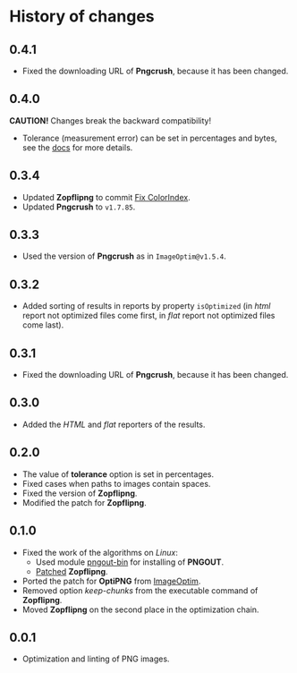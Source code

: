 History of changes
==================

0.4.1
-----

* Fixed the downloading URL of **Pngcrush**, because it has been changed.

0.4.0
-----

**CAUTION!** Changes break the backward compatibility!

* Tolerance (measurement error) can be set in percentages and bytes, see the [docs](https://github.com/bem/image-optim#imageoptimlint) for more details.

0.3.4
-----

* Updated **Zopflipng** to commit [Fix ColorIndex](https://github.com/pornel/zopfli/tree/0726c038cd3cdc788f3e8dfd33664bb999baaa59).
* Updated **Pngcrush** to `v1.7.85`.

0.3.3
-----

* Used the version of **Pngcrush** as in `ImageOptim@v1.5.4`.

0.3.2
-----

* Added sorting of results in reports by property `isOptimized` (in _html_ report not optimized files come first, in _flat_ report not optimized files come last).

0.3.1
-----

* Fixed the downloading URL of **Pngcrush**, because it has been changed.

0.3.0
-----

* Added the _HTML_ and _flat_ reporters of the results.

0.2.0
-----

* The value of **tolerance** option is set in percentages.
* Fixed cases when paths to images contain spaces.
* Fixed the version of **Zopflipng**.
* Modified the patch for **Zopflipng**.

0.1.0
-----

* Fixed the work of the algorithms on _Linux_:
  * Used module [pngout-bin](https://github.com/imagemin/pngout-bin) for installing of **PNGOUT**.
  * [Patched](https://github.com/bem/image-optim/blob/master/patch/zopflipng.patch) **Zopflipng**.
* Ported the patch for **OptiPNG** from [ImageOptim](https://github.com/pornel/ImageOptim).
* Removed option _keep-chunks_ from the executable command of **Zopflipng**.
* Moved **Zopflipng** on the second place in the optimization chain.

0.0.1
-----

* Optimization and linting of PNG images.
